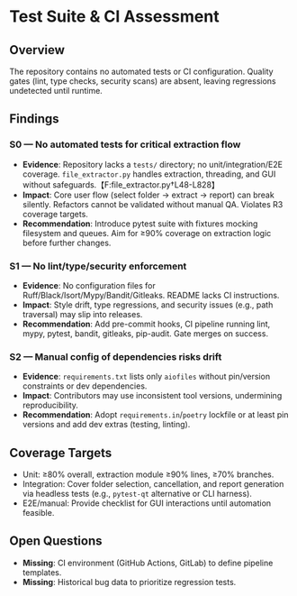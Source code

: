 # Test Suite & CI Assessment

## Overview
The repository contains no automated tests or CI configuration. Quality gates (lint, type checks, security scans) are absent, leaving regressions undetected until runtime.

## Findings

### S0 — No automated tests for critical extraction flow
- **Evidence**: Repository lacks a `tests/` directory; no unit/integration/E2E coverage. `file_extractor.py` handles extraction, threading, and GUI without safeguards.【F:file_extractor.py†L48-L828】
- **Impact**: Core user flow (select folder → extract → report) can break silently. Refactors cannot be validated without manual QA. Violates R3 coverage targets.
- **Recommendation**: Introduce pytest suite with fixtures mocking filesystem and queues. Aim for ≥90% coverage on extraction logic before further changes.

### S1 — No lint/type/security enforcement
- **Evidence**: No configuration files for Ruff/Black/Isort/Mypy/Bandit/Gitleaks. README lacks CI instructions.
- **Impact**: Style drift, type regressions, and security issues (e.g., path traversal) may slip into releases.
- **Recommendation**: Add pre-commit hooks, CI pipeline running lint, mypy, pytest, bandit, gitleaks, pip-audit. Gate merges on success.

### S2 — Manual config of dependencies risks drift
- **Evidence**: `requirements.txt` lists only `aiofiles` without pin/version constraints or dev dependencies.
- **Impact**: Contributors may use inconsistent tool versions, undermining reproducibility.
- **Recommendation**: Adopt `requirements.in`/`poetry` lockfile or at least pin versions and add dev extras (testing, linting).

## Coverage Targets
- Unit: ≥80% overall, extraction module ≥90% lines, ≥70% branches.
- Integration: Cover folder selection, cancellation, and report generation via headless tests (e.g., `pytest-qt` alternative or CLI harness).
- E2E/manual: Provide checklist for GUI interactions until automation feasible.

## Open Questions
- **Missing**: CI environment (GitHub Actions, GitLab) to define pipeline templates.
- **Missing**: Historical bug data to prioritize regression tests.
